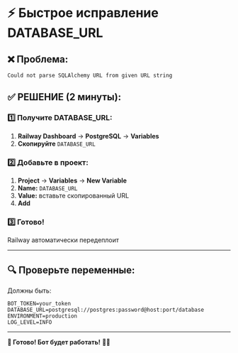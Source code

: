 # ⚡ Быстрое исправление DATABASE_URL

## ❌ **Проблема:**
```
Could not parse SQLAlchemy URL from given URL string
```

## ✅ **РЕШЕНИЕ (2 минуты):**

### 1️⃣ **Получите DATABASE_URL:**
1. **Railway Dashboard** → **PostgreSQL** → **Variables**
2. **Скопируйте** `DATABASE_URL`

### 2️⃣ **Добавьте в проект:**
1. **Project** → **Variables** → **New Variable**
2. **Name:** `DATABASE_URL`
3. **Value:** вставьте скопированный URL
4. **Add**

### 3️⃣ **Готово!**
Railway автоматически передеплоит

---

## 🔍 **Проверьте переменные:**

Должны быть:
```
BOT_TOKEN=your_token
DATABASE_URL=postgresql://postgres:password@host:port/database
ENVIRONMENT=production
LOG_LEVEL=INFO
```

---

**🌲 Готово! Бот будет работать!** 🚂🐺
